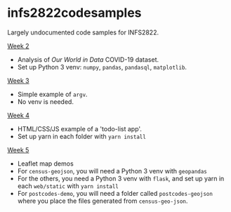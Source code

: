 # infs2822codesamples

Largely undocumented code samples for INFS2822.

[Week 2](week2/)
- Analysis of _Our World in Data_ COVID-19 dataset.
- Set up Python 3 venv: `numpy`, `pandas`, `pandasql`, `matplotlib`.

[Week 3](week3/) 
- Simple example of `argv`.
- No venv is needed.

[Week 4](week4/)
- HTML/CSS/JS example of a 'todo-list app'.
- Set up yarn in each folder with `yarn install`

[Week 5](week5/)
- Leaflet map demos
- For `census-geojson`, you will need a Python 3 venv with `geopandas`
- For the others, you need a Python 3 venv with `flask`, and set up yarn in each `web/static` with `yarn install`
- For `postcodes-demo`, you will need a folder called `postcodes-geojson` where you place the files generated from `census-geo-json`.
